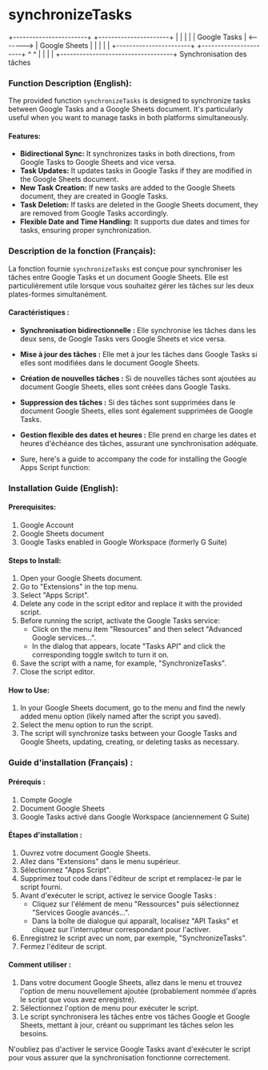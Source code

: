 # synchronizeTasks
   +-----------------------+           +----------------------+
   |                       |           |                      |
   |    Google Tasks       | <-------> |   Google Sheets     |
   |                       |           |                      |
   +-----------------------+           +----------------------+
            ^                                   ^
            |                                   |
            |                                   |
            +-----------------------------------+
                     Synchronisation des tâches
### Function Description (English):

The provided function `synchronizeTasks` is designed to synchronize tasks between Google Tasks and a Google Sheets document. It's particularly useful when you want to manage tasks in both platforms simultaneously. 

#### Features:
- **Bidirectional Sync:** It synchronizes tasks in both directions, from Google Tasks to Google Sheets and vice versa.
- **Task Updates:** It updates tasks in Google Tasks if they are modified in the Google Sheets document.
- **New Task Creation:** If new tasks are added to the Google Sheets document, they are created in Google Tasks.
- **Task Deletion:** If tasks are deleted in the Google Sheets document, they are removed from Google Tasks accordingly.
- **Flexible Date and Time Handling:** It supports due dates and times for tasks, ensuring proper synchronization.

### Description de la fonction (Français):

La fonction fournie `synchronizeTasks` est conçue pour synchroniser les tâches entre Google Tasks et un document Google Sheets. Elle est particulièrement utile lorsque vous souhaitez gérer les tâches sur les deux plates-formes simultanément.

#### Caractéristiques :
- **Synchronisation bidirectionnelle :** Elle synchronise les tâches dans les deux sens, de Google Tasks vers Google Sheets et vice versa.
- **Mise à jour des tâches :** Elle met à jour les tâches dans Google Tasks si elles sont modifiées dans le document Google Sheets.
- **Création de nouvelles tâches :** Si de nouvelles tâches sont ajoutées au document Google Sheets, elles sont créées dans Google Tasks.
- **Suppression des tâches :** Si des tâches sont supprimées dans le document Google Sheets, elles sont également supprimées de Google Tasks.
- **Gestion flexible des dates et heures :** Elle prend en charge les dates et heures d'échéance des tâches, assurant une synchronisation adéquate.

- Sure, here's a guide to accompany the code for installing the Google Apps Script function:

### Installation Guide (English):

#### Prerequisites:
1. Google Account
2. Google Sheets document
3. Google Tasks enabled in Google Workspace (formerly G Suite)

#### Steps to Install:

1. Open your Google Sheets document.
2. Go to "Extensions" in the top menu.
3. Select "Apps Script".
4. Delete any code in the script editor and replace it with the provided script.
5. Before running the script, activate the Google Tasks service:
   - Click on the menu item "Resources" and then select "Advanced Google services...".
   - In the dialog that appears, locate "Tasks API" and click the corresponding toggle switch to turn it on.
6. Save the script with a name, for example, "SynchronizeTasks".
7. Close the script editor.

#### How to Use:
1. In your Google Sheets document, go to the menu and find the newly added menu option (likely named after the script you saved).
2. Select the menu option to run the script.
3. The script will synchronize tasks between your Google Tasks and Google Sheets, updating, creating, or deleting tasks as necessary.

### Guide d'installation (Français) :

#### Prérequis :
1. Compte Google
2. Document Google Sheets
3. Google Tasks activé dans Google Workspace (anciennement G Suite)

#### Étapes d'installation :

1. Ouvrez votre document Google Sheets.
2. Allez dans "Extensions" dans le menu supérieur.
3. Sélectionnez "Apps Script".
4. Supprimez tout code dans l'éditeur de script et remplacez-le par le script fourni.
5. Avant d'exécuter le script, activez le service Google Tasks :
   - Cliquez sur l'élément de menu "Ressources" puis sélectionnez "Services Google avancés...".
   - Dans la boîte de dialogue qui apparaît, localisez "API Tasks" et cliquez sur l'interrupteur correspondant pour l'activer.
6. Enregistrez le script avec un nom, par exemple, "SynchronizeTasks".
7. Fermez l'éditeur de script.

#### Comment utiliser :
1. Dans votre document Google Sheets, allez dans le menu et trouvez l'option de menu nouvellement ajoutée (probablement nommée d'après le script que vous avez enregistré).
2. Sélectionnez l'option de menu pour exécuter le script.
3. Le script synchronisera les tâches entre vos tâches Google et Google Sheets, mettant à jour, créant ou supprimant les tâches selon les besoins.

N'oubliez pas d'activer le service Google Tasks avant d'exécuter le script pour vous assurer que la synchronisation fonctionne correctement.
